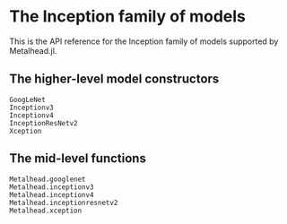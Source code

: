 # The Inception family of models

This is the API reference for the Inception family of models supported by Metalhead.jl.

## The higher-level model constructors

```@docs
GoogLeNet
Inceptionv3
Inceptionv4
InceptionResNetv2
Xception
```

## The mid-level functions

```@docs
Metalhead.googlenet
Metalhead.inceptionv3
Metalhead.inceptionv4
Metalhead.inceptionresnetv2
Metalhead.xception
```
